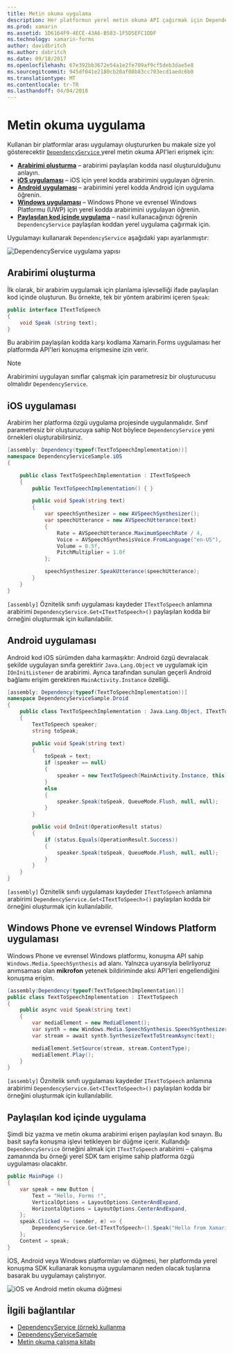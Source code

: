 ```yaml
---
title: Metin okuma uygulama
description: Her platformun yerel metin okuma API çağırmak için DependencyService kullanın
ms.prod: xamarin
ms.assetid: 1D6164F9-4ECE-43A6-B583-1F5D5EFC1DDF
ms.technology: xamarin-forms
author: davidbritch
ms.author: dabritch
ms.date: 09/18/2017
ms.openlocfilehash: 67e392bb3672e54a1e2fe709af9cf5deb3dae5e8
ms.sourcegitcommit: 945df041e2180cb20af08b83cc703ecd1aedc6b0
ms.translationtype: MT
ms.contentlocale: tr-TR
ms.lasthandoff: 04/04/2018
---
```

# <a name="implementing-text-to-speech"></a>Metin okuma uygulama

Kullanan bir platformlar arası uygulamayı oluştururken bu makale size yol gösterecektir [ `DependencyService` ](https://developer.xamarin.com/api/type/Xamarin.Forms.DependencyService/) yerel metin okuma API'leri erişmek için:

- **[Arabirimi oluşturma](#Creating_the_Interface)**  &ndash; arabirimi paylaşılan kodda nasıl oluşturulduğunu anlayın.
- **[iOS uygulaması](#iOS_Implementation)**  &ndash; iOS için yerel kodda arabirimini uygulayan öğrenin.
- **[Android uygulaması](#Android_Implementation)**  &ndash; arabirimini yerel kodda Android için uygulama öğrenin.
- **[Windows uygulaması](#WindowsImplementation)**  &ndash; Windows Phone ve evrensel Windows Platformu (UWP) için yerel kodda arabirimini uygulayan öğrenin.
- **[Paylaşılan kod içinde uygulama](#Implementing_in_Shared_Code)**  &ndash; nasıl kullanacağınızı öğrenin `DependencyService` paylaşılan koddan yerel uygulama çağırmak için.

Uygulamayı kullanarak `DependencyService` aşağıdaki yapı ayarlanmıştır:

![](text-to-speech-images/tts-diagram.png "DependencyService uygulama yapısı")

<a name="Creating_the_Interface" />

## <a name="creating-the-interface"></a>Arabirimi oluşturma

İlk olarak, bir arabirim uygulamak için planlama işlevselliği ifade paylaşılan kod içinde oluşturun. Bu örnekte, tek bir yöntem arabirimi içeren `Speak`:

```csharp
public interface ITextToSpeech
{
    void Speak (string text);
}
```

Bu arabirim paylaşılan kodda karşı kodlama Xamarin.Forms uygulaması her platformda API'leri konuşma erişmesine izin verir.

> [!NOTE]
> Arabirimini uygulayan sınıflar çalışmak için parametresiz bir oluşturucusu olmalıdır `DependencyService`.

<a name="iOS_Implementation" />

## <a name="ios-implementation"></a>iOS uygulaması

Arabirim her platforma özgü uygulama projesinde uygulanmalıdır. Sınıf parametresiz bir oluşturucuya sahip Not böylece `DependencyService` yeni örnekleri oluşturabilirsiniz.

```csharp
[assembly: Dependency(typeof(TextToSpeechImplementation))]
namespace DependencyServiceSample.iOS
{

    public class TextToSpeechImplementation : ITextToSpeech
    {
        public TextToSpeechImplementation() { }

        public void Speak(string text)
        {
            var speechSynthesizer = new AVSpeechSynthesizer();
            var speechUtterance = new AVSpeechUtterance(text)
            {
                Rate = AVSpeechUtterance.MaximumSpeechRate / 4,
                Voice = AVSpeechSynthesisVoice.FromLanguage("en-US"),
                Volume = 0.5f,
                PitchMultiplier = 1.0f
            };

            speechSynthesizer.SpeakUtterance(speechUtterance);
        }
    }
}
```

`[assembly]` Öznitelik sınıfı uygulaması kaydeder `ITextToSpeech` anlamına arabirimi `DependencyService.Get<ITextToSpeech>()` paylaşılan kodda bir örneğini oluşturmak için kullanılabilir.

<a name="Android_Implementation" />

## <a name="android-implementation"></a>Android uygulaması

Android kod iOS sürümden daha karmaşıktır: Android özgü devralacak şekilde uygulayan sınıfa gerektirir `Java.Lang.Object` ve uygulamak için `IOnInitListener` de arabirimi. Ayrıca tarafından sunulan geçerli Android bağlamı erişim gerektiren `MainActivity.Instance` özelliği.

```csharp
[assembly: Dependency(typeof(TextToSpeechImplementation))]
namespace DependencyServiceSample.Droid
{
    public class TextToSpeechImplementation : Java.Lang.Object, ITextToSpeech, TextToSpeech.IOnInitListener
    {
        TextToSpeech speaker;
        string toSpeak;

        public void Speak(string text)
        {
            toSpeak = text;
            if (speaker == null)
            {
                speaker = new TextToSpeech(MainActivity.Instance, this);
            }
            else
            {
                speaker.Speak(toSpeak, QueueMode.Flush, null, null);
            }
        }

        public void OnInit(OperationResult status)
        {
            if (status.Equals(OperationResult.Success))
            {
                speaker.Speak(toSpeak, QueueMode.Flush, null, null);
            }
        }
    }
}
```

`[assembly]` Öznitelik sınıfı uygulaması kaydeder `ITextToSpeech` anlamına arabirimi `DependencyService.Get<ITextToSpeech>()` paylaşılan kodda bir örneğini oluşturmak için kullanılabilir.

<a name="WindowsImplementation" />

## <a name="windows-phone-and-universal-windows-platform-implementation"></a>Windows Phone ve evrensel Windows Platform uygulaması

Windows Phone ve evrensel Windows platformu, konuşma API sahip `Windows.Media.SpeechSynthesis` ad alanı. Yalnızca uyarısıyla belirliyoruz anımsaması olan **mikrofon** yetenek bildiriminde aksi API'leri engellendiğini konuşma erişim.

```csharp
[assembly:Dependency(typeof(TextToSpeechImplementation))]
public class TextToSpeechImplementation : ITextToSpeech
{
    public async void Speak(string text)
    {
        var mediaElement = new MediaElement();
        var synth = new Windows.Media.SpeechSynthesis.SpeechSynthesizer();
        var stream = await synth.SynthesizeTextToStreamAsync(text);

        mediaElement.SetSource(stream, stream.ContentType);
        mediaElement.Play();
    }
}
```

`[assembly]` Öznitelik sınıfı uygulaması kaydeder `ITextToSpeech` anlamına arabirimi `DependencyService.Get<ITextToSpeech>()` paylaşılan kodda bir örneğini oluşturmak için kullanılabilir.

<a name="Implementing_in_Shared_Code" />

## <a name="implementing-in-shared-code"></a>Paylaşılan kod içinde uygulama

Şimdi biz yazma ve metin okuma arabirimi erişen paylaşılan kod sınayın. Bu basit sayfa konuşma işlevi tetikleyen bir düğme içerir. Kullandığı `DependencyService` örneğini almak için `ITextToSpeech` arabirimi &ndash; çalışma zamanında bu örneği yerel SDK tam erişime sahip platforma özgü uygulaması olacaktır.

```csharp
public MainPage ()
{
    var speak = new Button {
        Text = "Hello, Forms !",
        VerticalOptions = LayoutOptions.CenterAndExpand,
        HorizontalOptions = LayoutOptions.CenterAndExpand,
    };
    speak.Clicked += (sender, e) => {
        DependencyService.Get<ITextToSpeech>().Speak("Hello from Xamarin Forms");
    };
    Content = speak;
}
```

İOS, Android veya Windows platformları ve düğmesi, her platformda yerel konuşma SDK kullanarak konuşma uygulamanın neden olacak tuşlarına basarak bu uygulamayı çalıştırıyor.

 ![iOS ve Android metin okuma düğmesi](text-to-speech-images/running.png "metin okuma örnek")


## <a name="related-links"></a>İlgili bağlantılar

- [DependencyService (örnek) kullanma](https://developer.xamarin.com/samples/xamarin-forms/UsingDependencyService/)
- [DependencyServiceSample](https://developer.xamarin.com/samples/xamarin-forms/DependencyService/DependencyServiceSample/)
- [Metin okuma çalışma kitabı](https://developer.xamarin.com/workbooks/xamarin-forms/application-fundamentals/text-to-speech/text-to-speech.workbook)
